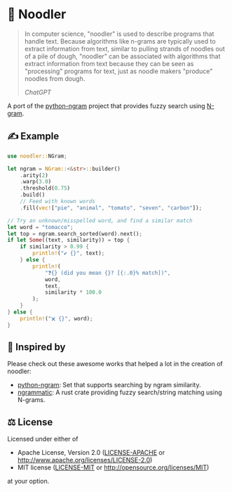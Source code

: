 # 🍜 Noodler

> In computer science, "noodler" is used to describe programs that handle text.
> Because algorithms like n-grams are typically used to extract information from
> text, similar to pulling strands of noodles out of a pile of dough, "noodler"
> can be associated with algorithms that extract information from text because
> they can be seen as "processing" programs for text, just as noodle makers
> "produce" noodles from dough.
>
> _ChatGPT_

A port of the [python-ngram](https://github.com/gpoulter/python-ngram) project
that provides fuzzy search using [N-gram](https://en.wikipedia.org/wiki/N-gram).

## ✍️ Example

```rust
use noodler::NGram;

let ngram = NGram::<&str>::builder()
    .arity(2)
    .warp(3.0)
    .threshold(0.75)
    .build()
    // Feed with known words
    .fill(vec!["pie", "animal", "tomato", "seven", "carbon"]);

// Try an unknown/misspelled word, and find a similar match
let word = "tomacco";
let top = ngram.search_sorted(word).next();
if let Some((text, similarity)) = top {
    if similarity > 0.99 {
        println!("✔ {}", text);
    } else {
        println!(
            "❓{} (did you mean {}? [{:.0}% match])",
            word,
            text,
            similarity * 100.0
        );
    }
} else {
    println!("🗙 {}", word);
}
```

## 💭 Inspired by

Please check out these awesome works that helped a lot in the creation of
noodler:

- [python-ngram](https://github.com/gpoulter/python-ngram): Set that supports
  searching by ngram similarity.
- [ngrammatic](https://github.com/compenguy/ngrammatic): A rust crate providing
  fuzzy search/string matching using N-grams.

## ⚖️ License

Licensed under either of

- Apache License, Version 2.0 ([LICENSE-APACHE](LICENSE-APACHE) or
  <http://www.apache.org/licenses/LICENSE-2.0>)
- MIT license ([LICENSE-MIT](LICENSE-MIT) or
  <http://opensource.org/licenses/MIT>)

at your option.
